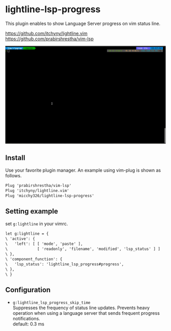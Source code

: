 # lightline-lsp-progress

This plugin enables to show Language Server progress on vim status line.

https://github.com/itchyny/lightline.vim  
https://github.com/prabirshrestha/vim-lsp

![](gif/progress_sample.gif)

## Install

Use your favorite plugin manager.
An example using vim-plug is shown as follows.

```vim
Plug 'prabirshrestha/vim-lsp'
Plug 'itchyny/lightline.vim'
Plug 'micchy326/lightline-lsp-progress'
```

## Setting example

set `g:lightline` in your vimrc.

```vim
let g:lightline = {
\ 'active': {
\   'left': [ [ 'mode', 'paste' ],
\             [ 'readonly', 'filename', 'modified', 'lsp_status' ] ]
\ },
\ 'component_function': {
\   'lsp_status': 'lightline_lsp_progress#progress',
\ },
\ }
```

## Configuration
- `g:lightline_lsp_progress_skip_time`  
Suppresses the frequency of status line updates.
Prevents heavy operation when using a language server that sends frequent progress notifications.  
default: 0.3 ms

